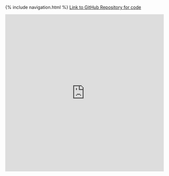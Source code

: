 {% include navigation.html %}
<a href="https://github.com/peacekeeper6/Jun-CSP-Project">Link to GitHub Repository for code</a>

<iframe frameborder="0" width="100%" height="500px" src="https://replit.com/@TWIYJun/Jun-CSP-Project#python-menu.py"></iframe>

